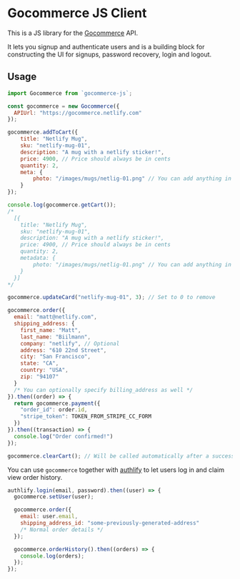 # Gocommerce JS Client

This is a JS library for the [Gocommerce](https://github.com/netlify/gocommerce) API.

It lets you signup and authenticate users and is a building block for constructing
the UI for signups, password recovery, login and logout.

## Usage

```js
import Gocommerce from `gocommerce-js`;

const gocommerce = new Gocommerce({
  APIUrl: "https://gocommerce.netlify.com"
});

gocommerce.addToCart({
	title: "Netlify Mug",
	sku: "netlify-mug-01",
	description: "A mug with a netlify sticker!",
	price: 4900, // Price should always be in cents
	quantity: 2,
	meta: {
		photo: "/images/mugs/netlig-01.png" // You can add anything in metadata
	}
});

console.log(gocommerce.getCart());
/*
  [{
  	title: "Netlify Mug",
  	sku: "netlify-mug-01",
  	description: "A mug with a netlify sticker!",
  	price: 4900, // Price should always be in cents
  	quantity: 2,
  	metadata: {
  		photo: "/images/mugs/netlig-01.png" // You can add anything in metadata
  	}
  }]
*/

gocommerce.updateCard("netlify-mug-01", 3); // Set to 0 to remove

gocommerce.order({
  email: "matt@netlify.com",
  shipping_address: {
    first_name: "Matt",
    last_name: "Biilmann",
    company: "netlify", // Optional
    address: "610 22nd Street",
    city: "San Francisco",
    state: "CA",
    country: "USA",
    zip: "94107"
  }
  /* You can optionally specify billing_address as well */
}).then((order) => {
  return gocommerce.payment({
    "order_id": order.id,
    "stripe_token": TOKEN_FROM_STRIPE_CC_FORM
  })
}).then((transaction) => {
  console.log("Order confirmed!")
});

gocommerce.clearCart(); // Will be called automatically after a successful order
```

You can use `gocommerce` together with [authlify](https://github.com/netlify/authlify) to let users log in and claim view order history.

```js
authlify.login(email, password).then((user) => {
  gocommerce.setUser(user);

  gocommerce.order({
    email: user.email,
    shipping_address_id: "some-previously-generated-address"
    /* Normal order details */
  });

  gocommerce.orderHistory().then((orders) => {
    console.log(orders);
  });
});
```
